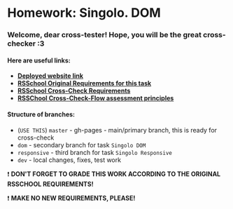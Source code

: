 # Homework: Singolo. DOM
### Welcome, dear cross-tester! Hope, you will be the great cross-checker :3
#### Here are useful links:
- [**Deployed website link**](https://kamikozz.github.io/singolo/index.html)
- [**RSSchool Original Requirements  for this task**](https://github.com/rolling-scopes-school/tasks/blob/master/tasks/markups/level-2/singolo/singolo-DOM-ru.md)
- [**RSSchool Cross-Check Requirements**](https://github.com/rolling-scopes-school/tasks/blob/master/tasks/markups/level-2/singolo/singolo-cross-check-2-ru.md)
- [**RSSChool Cross-Check-Flow assessment principles**](https://docs.rs.school/#/cross-check-flow?id=%d0%9f%d1%80%d0%b8%d0%bd%d1%86%d0%b8%d0%bf-%d0%be%d1%86%d0%b5%d0%bd%d0%ba%d0%b8-%d1%80%d0%b0%d0%b1%d0%be%d1%82%d1%8b-%d0%bf%d1%80%d0%b8-cross-check-%d0%bf%d1%80%d0%be%d0%b2%d0%b5%d1%80%d0%ba%d0%b5)

#### Structure of branches:
- (`USE THIS`) `master` - gh-pages - main/primary branch, this is ready for cross-check 
- `dom` - secondary branch for task `Singolo DOM`
- `responsive` - third branch for task `Singolo Responsive`
- `dev` - local changes, fixes, test work

❗ **DON'T FORGET TO GRADE THIS WORK ACCORDING TO THE ORIGINAL RSSCHOOL REQUIREMENTS!**

❗ **MAKE NO NEW REQUIREMENTS, PLEASE!**